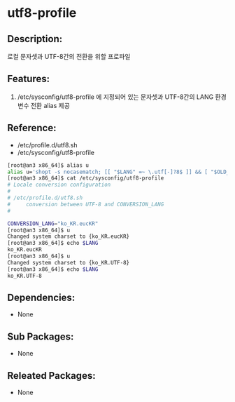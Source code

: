 # utf8-profile

## Description:

로컬 문자셋과 UTF-8간의 전환을 위할 프로파일

## Features:

1. /etc/sysconfig/utf8-profile 에 지정되어 있는 문자셋과 UTF-8간의 LANG 환경 변수 전환 alias 제공

## Reference:

* /etc/profile.d/utf8.sh
* /etc/sysconfig/utf8-profile

```bash
[root@an3 x86_64]$ alias u
alias u='shopt -s nocasematch; [[ "$LANG" =~ \.utf[-]?8$ ]] && [ "$OLD_LANG" != "$CONVERSION_LANG" ] && OLD_LANG="${CONVERSION_LANG}" ; [[ "$LANG" =~ \.utf[-]?8$ ]] && NEW_LANG="${OLD_LANG:=${CONVERSION_LANG}}" || NEW_LANG="${LANG%%.*}.UTF-8"; export OLD_LANG="$LANG" && export LANG="$NEW_LANG" && export USER_LANG="$NEW_LANG" && export LC_ALL="$NEW_LANG"; echo "Changed system charset to {${LANG}}"; shopt -u nocasematch'
[root@an3 x86_64]$ cat /etc/sysconfig/utf8-profile
# Locale conversion configuration
#
# /etc/profile.d/utf8.sh
#     conversion between UTF-8 and CONVERSION_LANG
#

CONVERSION_LANG="ko_KR.eucKR"
[root@an3 x86_64]$ u
Changed system charset to {ko_KR.eucKR}
[root@an3 x86_64]$ echo $LANG
ko_KR.eucKR
[root@an3 x86_64]$ u
Changed system charset to {ko_KR.UTF-8}
[root@an3 x86_64]$ echo $LANG
ko_KR.UTF-8
```

## Dependencies:

* None

## Sub Packages:

* None

## Releated Packages:

* None

